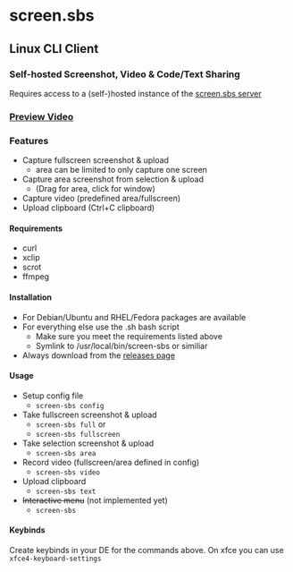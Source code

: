 # screen.sbs
## Linux CLI Client
### Self-hosted Screenshot, Video & Code/Text Sharing
Requires access to a (self-)hosted instance of the [screen.sbs server](https://github.com/screen-sbs/server)
<br>

### [Preview Video](https://screen.sbs/vcogk49hp5j)

### Features
- Capture fullscreen screenshot & upload
  - area can be limited to only capture one screen
- Capture area screenshot from selection & upload
  - (Drag for area, click for window)
- Capture video (predefined area/fullscreen)
- Upload clipboard (Ctrl+C clipboard)

#### Requirements
- curl
- xclip
- scrot
- ffmpeg

#### Installation
- For Debian/Ubuntu and RHEL/Fedora packages are available
- For everything else use the .sh bash script
  - Make sure you meet the requirements listed above
  - Symlink to /usr/local/bin/screen-sbs or similiar
- Always download from the [releases page](https://github.com/screen-sbs/client-linux/releases/latest)

#### Usage
- Setup config file
  - ```screen-sbs config```
- Take fullscreen screenshot & upload
  - ```screen-sbs full``` or
  - ```screen-sbs fullscreen```
- Take selection screenshot & upload
  - ```screen-sbs area```
- Record video (fullscreen/area defined in config)
  - ```screen-sbs video```
- Upload clipboard
  - ```screen-sbs text```
- ~~Interactive menu~~ (not implemented yet)
  - ```screen-sbs``` 


#### Keybinds
Create keybinds in your DE for the commands above.
On xfce you can use ```xfce4-keyboard-settings```
